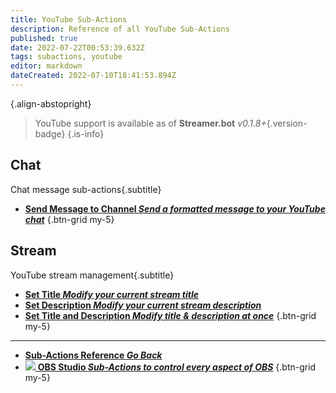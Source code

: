 ```yaml
---
title: YouTube Sub-Actions
description: Reference of all YouTube Sub-Actions
published: true
date: 2022-07-22T00:53:39.632Z
tags: subactions, youtube
editor: markdown
dateCreated: 2022-07-10T18:41:53.894Z
---
```


<i class="mdi mdi-youtube text--youtube"></i>{.align-abstopright}

> YouTube support is available as of **Streamer.bot** *v0.1.8+*{.version-badge}
{.is-info}

## Chat
Chat message sub-actions{.subtitle} 
- [<i class="mdi mdi-comment text--youtube"></i>**Send Message to Channel *Send a formatted message to your YouTube chat***](/en/Sub-Actions/YouTube/Send-Message-To-Channel)
{.btn-grid my-5}
  
  
## Stream
YouTube stream management{.subtitle}
  
- [<i class="mdi mdi-format-title text--youtube"></i>**Set Title *Modify your current stream title***](/en/Sub-Actions/YouTube/Set-Title)
- [<i class="mdi mdi-text text--youtube"></i>**Set Description *Modify your current stream description***](/en/Sub-Actions/YouTube/Set-Description)
- [<i class="mdi mdi-text-box-multiple text--youtube"></i> **Set Title and Description *Modify title &amp; description at once***](/en/Sub-Actions/YouTube/Set-Title-Description)
{.btn-grid my-5}

---

- [<i class="mdi mdi-chevron-left"></i>**Sub-Actions Reference *Go Back***](/en/Sub-Actions)
- [<img src="https://streamer.bot/img/integrations/obs.svg"/> **OBS Studio *Sub-Actions to control every aspect of OBS***](/en/Sub-Actions/OBS)
{.btn-grid my-5}